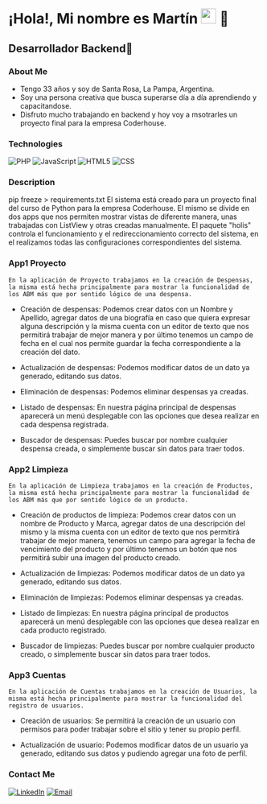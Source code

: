 <h1>¡Hola!, Mi nombre es Martín <img src="https://raw.githubusercontent.com/iampavangandhi/iampavangandhi/master/gifs/Hi.gif" width="30px"> 🚀</h1>
<h2>Desarrollador Backend🎨</h2>

### About Me
- Tengo 33 años y soy de Santa Rosa, La Pampa, Argentina.
- Soy una persona creativa que busca superarse día a día aprendiendo y capacitandose.
- Disfruto mucho trabajando en backend y hoy voy a msotrarles un proyecto final para la empresa Coderhouse.

### Technologies
  ![PHP](https://img.shields.io/badge/PHP-777BB4?style=for-the-badge&logo=php&logoColor=white)
  ![JavaScript](https://img.shields.io/badge/-JavaScript-333333?style=flat&logo=javascript)
  ![HTML5](https://img.shields.io/badge/-HTML5-333333?style=flat&logo=HTML5)
  ![CSS](https://img.shields.io/badge/-CSS-333333?style=flat&logo=CSS3&logoColor=1572B6)
  <br/>


### Description
pip freeze > requirements.txt
    El sistema está creado para un proyecto final del curso de Python para la empresa Coderhouse. El mismo se divide en dos apps que nos permiten mostrar vistas de diferente manera, unas trabajadas con ListView y otras creadas manualmente. 
    El paquete "holis" controla el funcionamiento y el redireccionamiento correcto del sistema, en el realizamos todas las configuraciones correspondientes del sistema.

### App1 Proyecto
    
    En la aplicación de Proyecto trabajamos en la creación de Despensas, la misma está hecha principalmente para mostrar la funcionalidad de los ABM más que por sentido lógico de una despensa. 
 - Creación de despensas: Podemos crear datos con un Nombre y Apellido, agregar datos de una biografía en caso que quiera expresar alguna descripción y la misma cuenta con un editor de texto que nos permitirá trabajar de mejor manera y por último tenemos un campo de fecha en el cual nos permite guardar la fecha correspondiente a la creación del dato.

  - Actualización de despensas: Podemos modificar datos de un dato ya generado, editando sus datos.

  - Eliminación de despensas: Podemos eliminar despensas ya creadas.

  - Listado de despensas: En nuestra página principal de despensas aparecerá un menú desplegable con las opciones que desea realizar en cada despensa registrada.

  - Buscador de despensas: Puedes buscar por nombre cualquier despensa creada, o simplemente buscar sin datos para traer todos.

### App2 Limpieza
    
    En la aplicación de Limpieza trabajamos en la creación de Productos, la misma está hecha principalmente para mostrar la funcionalidad de los ABM más que por sentido lógico de un producto. 
    
  - Creación de productos de limpieza: Podemos crear datos con un nombre de Producto y Marca, agregar datos de una descripción del mismo y la misma cuenta con un editor de texto que nos permitirá trabajar de mejor manera, tenemos un campo para agregar la fecha de vencimiento del producto y por último tenemos un botón que nos permitirá subir una imagen del producto creado.

  - Actualización de limpiezas: Podemos modificar datos de un dato ya generado, editando sus datos.

  - Eliminación de limpiezas: Podemos eliminar despensas ya creadas.

  - Listado de limpiezas: En nuestra página principal de productos aparecerá un menú desplegable con las opciones que desea realizar en cada producto registrado.

  - Buscador de limpiezas: Puedes buscar por nombre cualquier producto creado, o simplemente buscar sin datos para traer todos.

### App3 Cuentas
    
    En la aplicación de Cuentas trabajamos en la creación de Usuarios, la misma está hecha principalmente para mostrar la funcionalidad del registro de usuarios.
    
  - Creación de usuarios: Se permitirá la creación de un usuario con permisos para poder trabajar sobre el sitio y tener su propio perfil.

  - Actualización de usuario: Podemos modificar datos de un usuario ya generado, editando sus datos y pudiendo agregar una foto de perfil.


### Contact Me
<a href="https://www.linkedin.com/in/martiniano42/"><img alt="LinkedIn" src="https://img.shields.io/badge/LinkedIn-Martin%20Franco-blue?style=flat-square&logo=linkedin"></a>
<a href="martinnfranco@gmail.com"><img alt="Email" src="https://img.shields.io/badge/Gmail-martinnfranco@gmail.com-blue?style=flat-square&logo=gmail"></a>  
